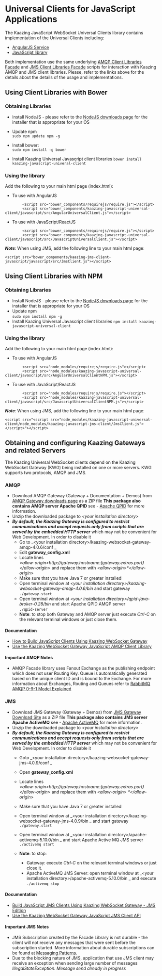 # Universal Clients for JavaScript Applications
The Kaazing JavaScript WebSocket Universal Clients library contains implementation of the Universal Clients including:
- [AngularJS Service][1]
- [JavaScript library][2]

Both implementation use the same underlying [AMQP Client Libraries Facade][3] and [JMS Client Libraries Facade][4] scripts for interaction with Kaazing AMQP and JMS client libraries.
Please, refer to the links above for the details about the details of the usage and implementations.

## Using Client Libraries with Bower
### Obtaining Libraries
- Install NodeJS - please refer to the [NodeJS downloads page][9] for the installer that is appropriate for your OS
- Update npm  
	`sudo npm update npm -g`
- Install bower:  
	`sudo npm install -g bower`

- Install Kaazing Universal Javascript client libraries
	`bower install kaazing-javascript-univeral-client`
	
### Using the library
Add the following to your main html page (index.html):
- To use with AngularJS
```
		<script src="bower_components/requirejs/require.js"></script>
		<script src="bower_components/kaazing-javascript-universal-client/javascript/src/AngularUniversalClient.js"></script>
```
- To use with JavaScript/ReactJS
```
		<script src="bower_components/requirejs/require.js"></script>
		<script src="bower_components/kaazing-javascript-universal-client/javascript/src/JavascriptUniversalClient.js"></script>
```

***Note***: When using JMS, add the following line to your main html page:
```
<script src="bower_components/kaazing-jms-client-javascript/javascript/src/JmsClient.js"></script>	
```

## Using Client Libraries with NPM
### Obtaining Libraries
- Install NodeJS - please refer to the [NodeJS downloads page][9] for the installer that is appropriate for your OS
- Update npm  
	`sudo npm install npm -g`
- Install Kaazing Universal Javascript client libraries
	`npm install kaazing-javascript-universal-client`
	
### Using the library
Add the following to your main html page (index.html):
- To use with AngularJS
```
		<script src="node_modules/requirejs/require.js"></script>
		<script src="node_modules/kaazing-javascript-universal-client/javascript/src/AngularUniversalClientNPM.js"></script>
```
- To use with JavaScript/ReactJS
```
		<script src="node_modules/requirejs/require.js"></script>
		<script src="node_modules/kaazing-javascript-universal-client/javascript/src/JavascriptUniversalClientNPM.js"></script>
```

***Note***: When using JMS, add the following line to your main html page:
```
<script src="<script src="node_modules/kaazing-javascript-universal-client/node_modules/kaazing-javascript-jms-client/JmsClient.js"></script>"></script>	
```


## Obtaining and configuring Kaazing Gateways and related Servers
The Kaazing Universal WebSocket clients depend on the Kaazing WebSocket Gateway (KWG) being installed on one or more servers. KWG supports two protocols, AMQP and JMS.

### AMQP
- Download AMQP Gateway (Gateway + Documentation + Demos) from  [AMQP Gateway downloads page][5] as a ZIP file
	**This package also contains AMQP server Apache QPID** see - [Apache QPID][6] for more information.
- Unzip the downloaded package to _\<your installation directory\>_
- **_By default, the Kaazing Gateway is configured to restrict communications and accept requests only from scripts that are served by the embedded HTTP server_** which may not be convenient for Web Development. In order to disable it
	- Go to _\<your installation directory\>/kaazing-websocket-gateway-amqp-4.0.6/conf _
	- Edit __gateway\_config.xml__
	- Locate lines  
		_\<allow-origin>http://${gateway.hostname}:${gateway.extras.port}\</allow-origin>_
and replace them with
		_\<allow-origin>\*\</allow-origin>_
	- Make sure that you have Java 7 or greater installed
	- Open terminal window at _\<your installation directory\>/kaazing-websocket-gateway-amqp-4.0.6/bin_ and start gateway  
		`./gateway.start`
	- Open terminal window at _\<your installation directory\>/qpid-java-broker-0.28/bin_ and start Apache QPID AMQP server  
		`./qpid-server`
	- **Note**: to stop both Gateway and AMQP server just execute _Ctrl-C_ on the relevant terminal windows or just close them.  

#### Documentation
- [How to Build JavaScript Clients Using Kaazing  WebSocket Gateway][10]
- [Use the Kaazing WebSocket Gateway JavaScript AMQP Client Library][11]

#### Important AMQP Notes
- AMQP Facade library uses Fanout Exchange as the publishing endpoint which does not user Routing Key. Queue is automatically generated based on the unique client ID and is bound to the Exchange. For more information about Exchanges,  Routing and Queues refer to [RabbitMQ AMQP 0-9-1 Model Explained][14]

### JMS
- Download JMS Gateway (Gateway + Demos) from  [JMS Gateway Download Site][7] as a ZIP file
	**This package also contains JMS server Apache ActiveMQ** see - [Apache ActiveMQ][8] for more information.
- Unzip the downloaded package to _\<your installation directory\>_
- **_By default, the Kaazing Gateway is configured to restrict communications and accept requests only from scripts that are served by the embedded HTTP server_** which may not be convenient for Web Development. In order to disable it
	- Goto _\<your installation directory\>/kaazing-websocket-gateway-jms-4.0.9/conf _
	- Open __gateway\_config.xml__
	- Locate lines  
		_\<allow-origin>http://${gateway.hostname}:${gateway.extras.port}\</allow-origin>_
and replace them with
		_\<allow-origin>
		\*\</allow-origin>_

	- Make sure that you have Java 7 or greater installed
	- Open terminal window at _\<your installation directory\>/kaazing-websocket-gateway-jms-4.0.9/bin _ and start gateway  
		`./gateway.start`
	- Open terminal window at  _\<your installation directory\>/apache-activemq-5.10.0/bin _ and start Apache Active MQ JMS server  
		`./activemq start`
	- **Note**: to stop:
		- Gateway: execute _Ctrl-C_ on the relevant terminal windows or just close it.
		- Apache ActiveMQ JMS Server: open terminal window at  _\<your installation directory\>/apache-activemq-5.10.0/bin _ and execute  
			`./activemq stop`

#### Documentation
- [Build JavaScript JMS Clients Using Kaazing WebSocket Gateway - JMS Edition](http://developer.kaazing.com/documentation/jms/4.0/dev-js/o_dev_js.html)
- [Use the Kaazing WebSocket Gateway JavaScript JMS Client API][13]

#### Important JMS Notes
- JMS Subscription created by the Facade Library is not durable - the client will not receive any messages that were sent before the subscription started. More information about durable subscriptions can be found at [Messaging Patterns][15].
- Due to the blocking nature of JMS, application that use JMS client may receive an exception when sending large number of messages _IllegalStateException: Message send already in progress_

[1]:	AngularJSClient.md "AngularJS Service"
[2]:	JavaScriptClient.md "JavaScript library"
[3]:	KaazingAMQPClientLibrariesFacade.md
[4]:	KaazingJMSClientLibrariesFacade.md
[5]:	http://developer.kaazing.com/downloads/amqp-edition-download/
[6]:	https://qpid.apache.org/
[7]:	http://developer.kaazing.com/downloads/jms-edition-download/
[8]:	http://activemq.apache.org/
[9]:	https://nodejs.org/en/download/
[10]:	http://developer.kaazing.com/documentation/amqp/4.0/dev-js/o_dev_js.html#keglibs
[11]:	http://developer.kaazing.com/documentation/amqp/4.0/dev-js/p_dev_js_client.html
[13]:	http://developer.kaazing.com/documentation/jms/4.0/dev-js/p_dev_js_client.html
[14]:	https://www.rabbitmq.com/tutorials/amqp-concepts.html
[15]:	http://www.enterpriseintegrationpatterns.com/patterns/messaging/DurableSubscription.html
